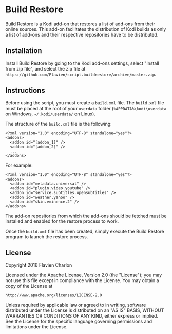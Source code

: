 Build Restore
=============

Build Restore is a Kodi add-on that restores a list of add-ons from their online sources. This add-on facilitates the distribution of Kodi builds as only a list of add-ons and their respective repositories have to be distributed.

Installation
------------

Install Build Restore by going to the Kodi add-ons settings, select "Install from zip file", and select the zip file at ``https://github.com/Flavien/script.buildrestore/archive/master.zip``.

Instructions
------------

Before using the script, you must create a ``build.xml`` file. The ``build.xml`` file must be placed at the root of your ``userdata`` folder (``%APPDATA%\kodi\userdata`` on Windows, ``~/.kodi/userdata/`` on Linux).

The structure of the ``build.xml`` file is the following:

```
<?xml version="1.0" encoding="UTF-8" standalone="yes"?>
<addons>
  <addon id="[addon_1]" />
  <addon id="[addon_2]" />
  ...
</addons>
```

For example:

```
<?xml version="1.0" encoding="UTF-8" standalone="yes"?>
<addons>
  <addon id="metadata.universal" />
  <addon id="plugin.video.youtube" />
  <addon id="service.subtitles.opensubtitles" />
  <addon id="weather.yahoo" />
  <addon id="skin.eminence.2" />
</addons>
```

The add-on repositories from which the add-ons should be fetched must be installed and enabled for the restore process to work.

Once the ``build.xml`` file has been created, simply execute the Build Restore program to launch the restore process.

License
-------

Copyright 2016 Flavien Charlon

Licensed under the Apache License, Version 2.0 (the "License"); you may not use this file except in compliance with the License. You may obtain a copy of the License at

    http://www.apache.org/licenses/LICENSE-2.0

Unless required by applicable law or agreed to in writing, software distributed under the License is distributed on an "AS IS" BASIS, WITHOUT WARRANTIES OR CONDITIONS OF ANY KIND, either express or implied. See the License for the specific language governing permissions and limitations under the License.